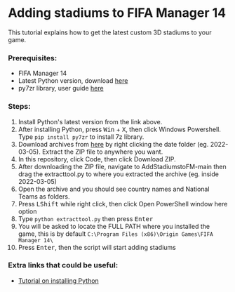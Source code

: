 # Adding stadiums to FIFA Manager 14

This tutorial explains how to get the latest custom 3D stadiums to your game.

<h3>Prerequisites:</h3>

<ul>
  <li>FIFA Manager 14</li>
  <li>Latest Python version, download <a href="https://www.python.org/downloads/">here</a></li>
  <li>py7zr library, user guide <a href="https://py7zr.readthedocs.io/en/latest/user_guide.html/">here</a></li>
</ul>

<h3>Steps:</h3>

<ol>
  <li>Install Python's latest version from the link above.</li>
  <li>After installing Python, press <kbd>Win</kbd> + <kbd>X</kbd>, then click Windows Powershell. Type <code>pip install py7zr</code> to install 7z library.</li>
  <li>Download archives from <a href="https://drive.google.com/drive/folders/1-1c1s9XpXO2O71KKP66DVI0YB8lM2L1g?usp=sharing">here</a> by right clicking the date folder (eg. 2022-03-05). Extract the ZIP file to anywhere you want.</li>
  <li>In this repository, click Code, then click Download ZIP.</li>
  <li>After downloading the ZIP file, navigate to AddStadiumstoFM-main then drag the extracttool.py to where you extracted the archive (eg. inside 2022-03-05)</li>
  <li>Open the archive and you should see country names and National Teams as folders.</li>
  <li>Press <kbd>LShift</kbd> while right click, then click Open PowerShell window here option</li>
  <li>Type <code>python extracttool.py</code> then press <kbd>Enter</kbd></li>
  <li>You will be asked to locate the FULL PATH where you installed the game, this is by default <code>C:\Program Files (x86)\Origin Games\FIFA Manager 14\</code></li>
  <li>Press <kbd>Enter</kbd>, then the script will start adding stadiums</li>
</ol>

<h3>Extra links that could be useful:</h3>

<ul>
  <li><a href="https://www.youtube.com/watch?v=Kn1HF3oD19c">Tutorial on installing Python</a></li>
</ul>
